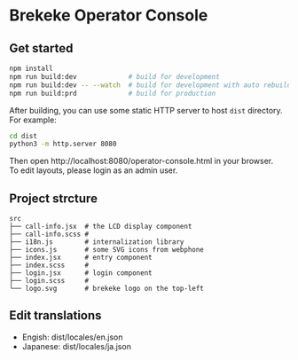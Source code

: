 # Brekeke Operator Console

## Get started

```bash
npm install
npm run build:dev             # build for development
npm run build:dev -- --watch  # build for development with auto rebuilding
npm run build:prd             # build for production
```

After building, you can use some static HTTP server to host `dist` directory.
For example:
```bash
cd dist
python3 -m http.server 8080
```

Then open http://localhost:8080/operator-console.html in your browser.  
To edit layouts, please login as an admin user.

## Project strcture

```
src
├── call-info.jsx  # the LCD display component
├── call-info.scss #
├── i18n.js        # internalization library
├── icons.js       # some SVG icons from webphone
├── index.jsx      # entry component
├── index.scss     #
├── login.jsx      # login component
├── login.scss     #
└── logo.svg       # brekeke logo on the top-left
```

## Edit translations

* Engish: dist/locales/en.json
* Japanese: dist/locales/ja.json

